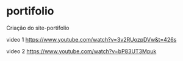 # portifolio
Criação do site-portifolio 

video 1 https://www.youtube.com/watch?v=3v2RUozpDVw&t=426s

video 2 https://www.youtube.com/watch?v=bP83UT3Mpuk